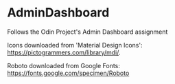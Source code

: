 # AdminDashboard
Follows the Odin Project's Admin Dashboard assignment

Icons downloaded from 'Material Design Icons': https://pictogrammers.com/library/mdi/.

Roboto downloaded from Google Fonts: https://fonts.google.com/specimen/Roboto
